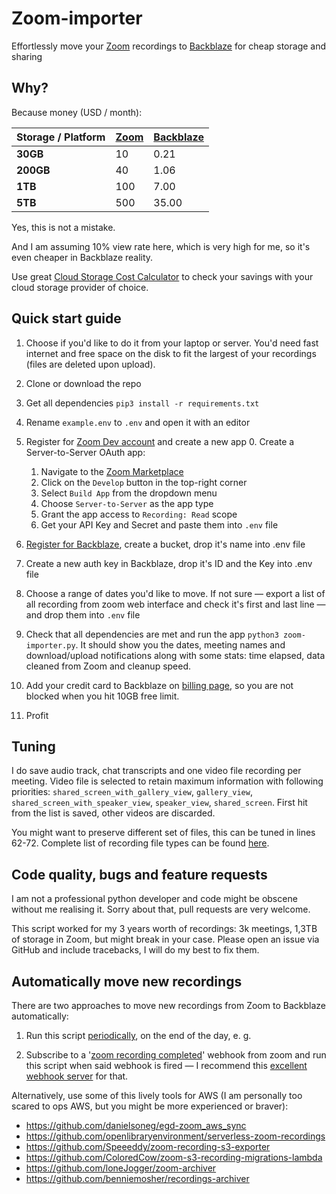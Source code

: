 # Zoom-importer

Effortlessly move your [Zoom](https://zoom.us) recordings to [Backblaze](https://www.backblaze.com/b2/cloud-storage.html) for cheap storage and sharing

## Why?

Because money (USD / month):

| Storage / Platform	|	[Zoom](https://zoom.us/buy?plan=pro&period=annual&from=cmr30&addon_period=annual&usageType=business)	|	[Backblaze](https://www.backblaze.com/b2/cloud-storage-pricing.html) |
| --------| ------ | -------|
| **30GB**	|	10	|	0.21 |
| **200GB**	|	40	|	1.06 |
| **1TB**	|	100	|	7.00 |
| **5TB**	|	500	|	35.00 |

Yes, this is not a mistake.

And I am assuming 10% view rate here, which is very high for me, so it's even cheaper in Backblaze reality.

Use great [Cloud Storage Cost Calculator](http://coststorage.com) to check your savings with your cloud storage provider of choice.

## Quick start guide

1. Choose if you'd like to do it from your laptop or server. You'd need fast internet and free space on the disk to fit the largest of your recordings (files are deleted upon upload).
1. Clone or download the repo
2. Get all dependencies `pip3 install -r requirements.txt`
3. Rename `example.env` to `.env` and open it with an editor
4. Register for [Zoom Dev account](https://developers.zoom.us) and create a new app
    0. Create a Server-to-Server OAuth app:
    1. Navigate to the [Zoom Marketplace](https://marketplace.zoom.us/develop)
    2. Click on the `Develop` button in the top-right corner
    3. Select `Build App` from the dropdown menu
    4. Choose `Server-to-Server` as the app type
    5. Grant the app access to `Recording: Read` scope
    6. Get your API Key and Secret and paste them into `.env` file

5. [Register for Backblaze](https://www.backblaze.com/b2/sign-up.html), create a bucket, drop it's name into .env file
6. Create a new auth key in Backblaze, drop it's ID and the Key into .env file
7. Choose a range of dates you'd like to move. If not sure — export a list of all recording from zoom web interface and check it's first and last line — and drop them into `.env` file
8. Check that all dependencies are met and run the app `python3 zoom-importer.py`. It should show you the dates, meeting names and download/upload notifications along with some stats: time elapsed, data cleaned from Zoom and cleanup speed.
9. Add your credit card to Backblaze on [billing page](https://secure.backblaze.com/billing_card.htm), so you are not blocked when you hit 10GB free limit.
10. Profit

## Tuning

I do save audio track, chat transcripts and one video file recording per meeting. Video file is selected to retain maximum information with following priorities: `shared_screen_with_gallery_view`, `gallery_view`, `shared_screen_with_speaker_view`, `speaker_view`, `shared_screen`. First hit from the list is saved, other videos are discarded.

You might want to preserve different set of files, this can be tuned in lines 62-72. Complete list of recording file types can be found [here](https://marketplace.zoom.us/docs/api-reference/zoom-api/methods/#operation/recordingGet).

## Code quality, bugs and feature requests

I am not a professional python developer and code might be obscene without me realising it. Sorry about that, pull requests are very welcome.

This script worked for my 3 years worth of recordings: 3k meetings, 1,3TB of storage in Zoom, but might break in your case. Please open an issue via GitHub and include tracebacks, I will do my best to fix them.

## Automatically move new recordings

There are two approaches to move new recordings from Zoom to Backblaze automatically:

1. Run this script [periodically](https://en.wikipedia.org/wiki/Cron), on the end of the day, e. g.

2. Subscribe to a '[zoom recording completed](https://marketplace.zoom.us/docs/guides/guides/managing-recordings/)' webhook from zoom and run this script when said webhook is fired — I recommend this [excellent webhook server](https://github.com/adnanh/webhook) for that.

Alternatively, use some of this lively tools for AWS (I am personally too scared to ops AWS, but you might be more experienced or braver):
- https://github.com/danielsoneg/egd-zoom_aws_sync
- https://github.com/openlibraryenvironment/serverless-zoom-recordings
- https://github.com/Speeeddy/zoom-recording-s3-exporter
- https://github.com/ColoredCow/zoom-s3-recording-migrations-lambda
- https://github.com/loneJogger/zoom-archiver
- https://github.com/benniemosher/recordings-archiver